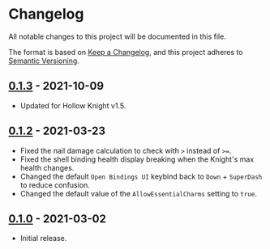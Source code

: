 # Changelog
All notable changes to this project will be documented in this file.

The format is based on [Keep a Changelog](https://keepachangelog.com/en/1.0.0/),
and this project adheres to [Semantic Versioning](https://semver.org/spec/v2.0.0.html).

## [0.1.3] - 2021-10-09
- Updated for Hollow Knight v1.5.

## [0.1.2] - 2021-03-23
- Fixed the nail damage calculation to check with `>` instead of `>=`.
- Fixed the shell binding health display breaking when the Knight's max health changes.
- Changed the default `Open Bindings UI` keybind back to `Down` + `SuperDash` to reduce confusion.
- Changed the default value of the `AllowEssentialCharms` setting to `true`.

## [0.1.0] - 2021-03-02
- Initial release.

[0.1.0]: https://github.com/Unordinal/HollowKnight.ToggleableBindings/releases/tag/v0.1.0
[0.1.2]: https://github.com/Unordinal/HollowKnight.ToggleableBindings/releases/tag/v0.1.2
[0.1.3]: https://github.com/Unordinal/HollowKnight.ToggleableBindings/releases/tag/v0.1.3
